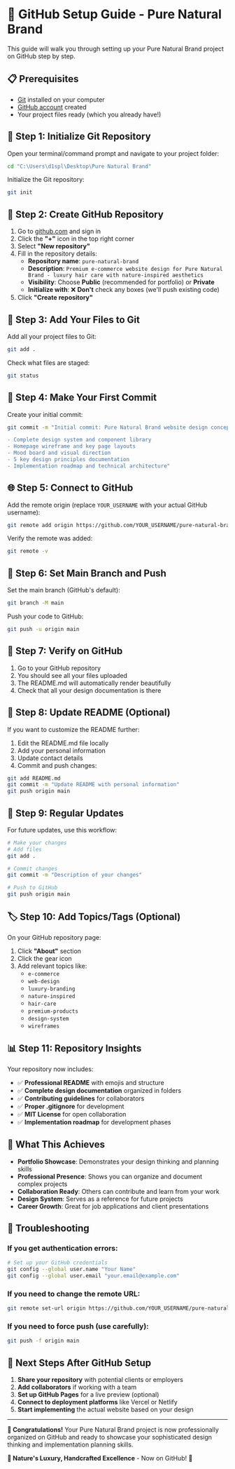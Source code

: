 # 🚀 GitHub Setup Guide - Pure Natural Brand

This guide will walk you through setting up your Pure Natural Brand project on GitHub step by step.

## 📋 **Prerequisites**

- [Git](https://git-scm.com/) installed on your computer
- [GitHub account](https://github.com/) created
- Your project files ready (which you already have!)

## 🔧 **Step 1: Initialize Git Repository**

Open your terminal/command prompt and navigate to your project folder:

```bash
cd "C:\Users\d1spl\Desktop\Pure Natural Brand"
```

Initialize the Git repository:

```bash
git init
```

## 🔗 **Step 2: Create GitHub Repository**

1. Go to [github.com](https://github.com) and sign in
2. Click the **"+"** icon in the top right corner
3. Select **"New repository"**
4. Fill in the repository details:
   - **Repository name**: `pure-natural-brand`
   - **Description**: `Premium e-commerce website design for Pure Natural Brand - luxury hair care with nature-inspired aesthetics`
   - **Visibility**: Choose **Public** (recommended for portfolio) or **Private**
   - **Initialize with**: ❌ **Don't** check any boxes (we'll push existing code)
5. Click **"Create repository"**

## 📁 **Step 3: Add Your Files to Git**

Add all your project files to Git:

```bash
git add .
```

Check what files are staged:

```bash
git status
```

## 💾 **Step 4: Make Your First Commit**

Create your initial commit:

```bash
git commit -m "Initial commit: Pure Natural Brand website design concept

- Complete design system and component library
- Homepage wireframe and key page layouts
- Mood board and visual direction
- 5 key design principles documentation
- Implementation roadmap and technical architecture"
```

## 🌐 **Step 5: Connect to GitHub**

Add the remote origin (replace `YOUR_USERNAME` with your actual GitHub username):

```bash
git remote add origin https://github.com/YOUR_USERNAME/pure-natural-brand.git
```

Verify the remote was added:

```bash
git remote -v
```

## 🌿 **Step 6: Set Main Branch and Push**

Set the main branch (GitHub's default):

```bash
git branch -M main
```

Push your code to GitHub:

```bash
git push -u origin main
```

## 🎉 **Step 7: Verify on GitHub**

1. Go to your GitHub repository
2. You should see all your files uploaded
3. The README.md will automatically render beautifully
4. Check that all your design documentation is there

## 📝 **Step 8: Update README (Optional)**

If you want to customize the README further:

1. Edit the README.md file locally
2. Add your personal information
3. Update contact details
4. Commit and push changes:

```bash
git add README.md
git commit -m "Update README with personal information"
git push origin main
```

## 🔄 **Step 9: Regular Updates**

For future updates, use this workflow:

```bash
# Make your changes
# Add files
git add .

# Commit changes
git commit -m "Description of your changes"

# Push to GitHub
git push origin main
```

## 🏷️ **Step 10: Add Topics/Tags (Optional)**

On your GitHub repository page:

1. Click **"About"** section
2. Click the gear icon
3. Add relevant topics like:
   - `e-commerce`
   - `web-design`
   - `luxury-branding`
   - `nature-inspired`
   - `hair-care`
   - `premium-products`
   - `design-system`
   - `wireframes`

## 📊 **Step 11: Repository Insights**

Your repository now includes:

- ✅ **Professional README** with emojis and structure
- ✅ **Complete design documentation** organized in folders
- ✅ **Contributing guidelines** for collaborators
- ✅ **Proper .gitignore** for development
- ✅ **MIT License** for open collaboration
- ✅ **Implementation roadmap** for development phases

## 🎯 **What This Achieves**

- **Portfolio Showcase**: Demonstrates your design thinking and planning skills
- **Professional Presence**: Shows you can organize and document complex projects
- **Collaboration Ready**: Others can contribute and learn from your work
- **Design System**: Serves as a reference for future projects
- **Career Growth**: Great for job applications and client presentations

## 🚨 **Troubleshooting**

### **If you get authentication errors:**
```bash
# Set up your GitHub credentials
git config --global user.name "Your Name"
git config --global user.email "your.email@example.com"
```

### **If you need to change the remote URL:**
```bash
git remote set-url origin https://github.com/YOUR_USERNAME/pure-natural-brand.git
```

### **If you need to force push (use carefully):**
```bash
git push -f origin main
```

## 🌟 **Next Steps After GitHub Setup**

1. **Share your repository** with potential clients or employers
2. **Add collaborators** if working with a team
3. **Set up GitHub Pages** for a live preview (optional)
4. **Connect to deployment platforms** like Vercel or Netlify
5. **Start implementing** the actual website based on your design

---

**🎉 Congratulations!** Your Pure Natural Brand project is now professionally organized on GitHub and ready to showcase your sophisticated design thinking and implementation planning skills.

**🌿 Nature's Luxury, Handcrafted Excellence** - Now on GitHub! 🚀

